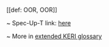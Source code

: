 [[def: OOR, OOR]]

~ Spec-Up-T link: <a href='https://weboftrust.github.io/WOT-terms/docs/glossary/OOR'>here</a>

~ More in <a href="https://weboftrust.github.io/WOT-terms/docs/glossary/OOR">extended KERI glossary</a>
